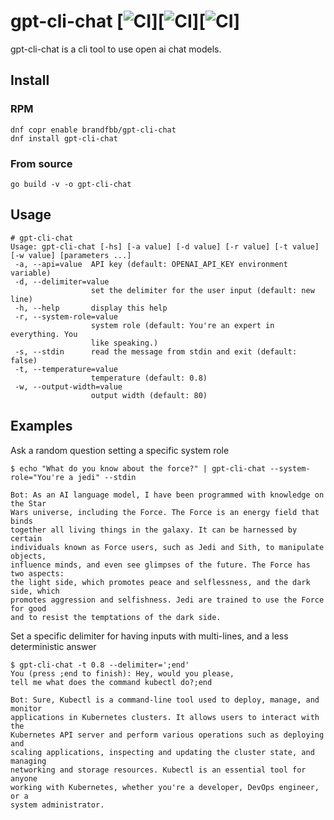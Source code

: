 # gpt-cli-chat [![CI](https://github.com/spideyz0r/gpt-cli-chat/workflows/gotester/badge.svg)][![CI](https://github.com/spideyz0r/gpt-cli-chat/workflows/goreleaser/badge.svg)][![CI](https://github.com/spideyz0r/gpt-cli-chat/workflows/rpm-builder/badge.svg)]
gpt-cli-chat is a cli tool to use open ai chat models.

## Install

### RPM
```
dnf copr enable brandfbb/gpt-cli-chat
dnf install gpt-cli-chat
```

### From source
```
go build -v -o gpt-cli-chat
```

## Usage
```
# gpt-cli-chat
Usage: gpt-cli-chat [-hs] [-a value] [-d value] [-r value] [-t value] [-w value] [parameters ...]
 -a, --api=value  API key (default: OPENAI_API_KEY environment variable)
 -d, --delimiter=value
                  set the delimiter for the user input (default: new line)
 -h, --help       display this help
 -r, --system-role=value
                  system role (default: You're an expert in everything. You
                  like speaking.)
 -s, --stdin      read the message from stdin and exit (default: false)
 -t, --temperature=value
                  temperature (default: 0.8)
 -w, --output-width=value
                  output width (default: 80)
```

## Examples
Ask a random question setting a specific system role
```
$ echo "What do you know about the force?" | gpt-cli-chat --system-role="You're a jedi" --stdin

Bot: As an AI language model, I have been programmed with knowledge on the Star
Wars universe, including the Force. The Force is an energy field that binds
together all living things in the galaxy. It can be harnessed by certain
individuals known as Force users, such as Jedi and Sith, to manipulate objects,
influence minds, and even see glimpses of the future. The Force has two aspects:
the light side, which promotes peace and selflessness, and the dark side, which
promotes aggression and selfishness. Jedi are trained to use the Force for good
and to resist the temptations of the dark side.

```

Set a specific delimiter for having inputs with multi-lines, and a less deterministic answer
```
$ gpt-cli-chat -t 0.8 --delimiter=';end'
You (press ;end to finish): Hey, would you please,
tell me what does the command kubectl do?;end

Bot: Sure, Kubectl is a command-line tool used to deploy, manage, and monitor
applications in Kubernetes clusters. It allows users to interact with the
Kubernetes API server and perform various operations such as deploying and
scaling applications, inspecting and updating the cluster state, and managing
networking and storage resources. Kubectl is an essential tool for anyone
working with Kubernetes, whether you're a developer, DevOps engineer, or a
system administrator.

```
